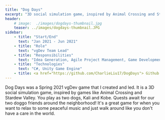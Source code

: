 ```yaml
---
title: "Dog Days"
excerpt: "3D social simulation game, inspired by Animal Crossing and Stardew Valley."
header:
    # image:  ./images/dogdays-thumbnail.jpg
    teaser: ../images/dogdays-thumbnail.JPG
sidebar:
    - title: "Start/End"
      text: "Jan 2021 - Jun 2021"
    - title: "Role"
      text: "vgDev Team Lead"
    - title: "Responsibilities"
      text: "Idea Generation, Agile Project Management, Game Development, Asset Creation"
    - title: "Technologies"
      text: "C#, Unity Game Engine"
    - title: <a href="https://github.com/CharlieLiu17/DogDays"> Github Repo </a>
---
```

<style>
  .flex {
    display: flex;
    flex-direction: row;
    justify-content: center;
    align-items: center;
    gap: 1em;
    flex-wrap: wrap;
  }
  .flex-item {
    border-radius: 10px;
  }
  .caption {
    margin: 10px auto;
    font-size: 0.75em;
    font-style: italic;
  }
</style>

Dog Days was a Spring 2021 vgDev game that I created and led. It is a 3D social simulation game, inspired by games like Animal Crossing and Stardew Valley. You play as two dogs, Kali and Kobe. Quests await for our two doggo friends around the neighborhood! It's a great game for when you want to relax to some peaceful music and just walk around like you don't have a care in the world.

